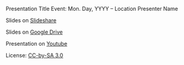 Presentation Title
Event: Mon. Day, YYYY – Location
Presenter Name

Slides on [Slideshare]()

Slides on [Google Drive]()

Presentation on [Youtube]()

License: [CC-by-SA 3.0](https://creativecommons.org/licenses/by-sa/3.0/)
